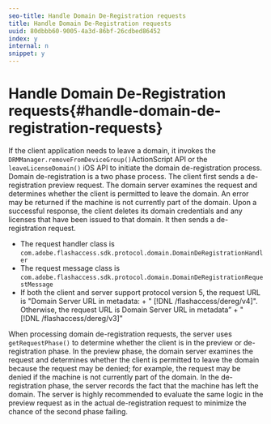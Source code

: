 ```yaml
---
seo-title: Handle Domain De-Registration requests
title: Handle Domain De-Registration requests
uuid: 80dbbb60-9005-4a3d-86bf-26cdbed86452
index: y
internal: n
snippet: y
---
```


# Handle Domain De-Registration requests{#handle-domain-de-registration-requests}

If the client application needs to leave a domain, it invokes the `DRMManager.removeFromDeviceGroup()`ActionScript API or the `leaveLicenseDomain()` iOS API to initiate the domain de-registration process. Domain de-registration is a two phase process. The client first sends a de-registration preview request. The domain server examines the request and determines whether the client is permitted to leave the domain. An error may be returned if the machine is not currently part of the domain. Upon a successful response, the client deletes its domain credentials and any licenses that have been issued to that domain. It then sends a de-registration request.

* The request handler class is `com.adobe.flashaccess.sdk.protocol.domain.DomainDeRegistrationHandler` 
* The request message class is `com.adobe.flashaccess.sdk.protocol.domain.DomainDeRegistrationRequestMessage` 
* If both the client and server support protocol version 5, the request URL is "Domain Server URL in metadata: + " [!DNL /flashaccess/dereg/v4]". Otherwise, the request URL is Domain Server URL in metadata” + " [!DNL /flashaccess/dereg/v3]"

When processing domain de-registration requests, the server uses `getRequestPhase()` to determine whether the client is in the preview or de-registration phase. In the preview phase, the domain server examines the request and determines whether the client is permitted to leave the domain because the request may be denied; for example, the request may be denied if the machine is not currently part of the domain. In the de-registration phase, the server records the fact that the machine has left the domain. The server is highly recommended to evaluate the same logic in the preview request as in the actual de-registration request to minimize the chance of the second phase failing. 
